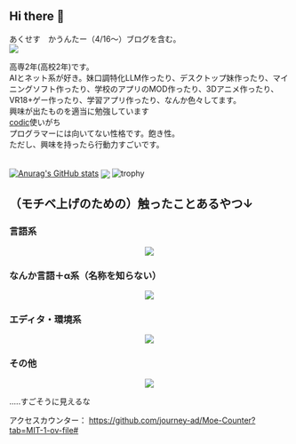 
## Hi there 👋
あくせす　かうんたー（4/16〜）ブログを含む。<br>
<img src="https://count.getloli.com/@rintaro-s?name=rintaro-s&theme=gelbooru&padding=5&offset=0&align=top&scale=1&pixelated=1&darkmode=auto"/>

高専2年(高校2年)です。  <br>AIとネット系が好き。妹口調特化LLM作ったり、デスクトップ妹作ったり、マイニングソフト作ったり、学校のアプリのMOD作ったり、3Dアニメ作ったり、VR18+ゲー作ったり、学習アプリ作ったり、なんか色々してます。<br>興味が出たものを適当に勉強しています<br><a href="https://codic.jp/">codic</a>使いがち<br>プログラマーには向いてない性格です。飽き性。<br>ただし、興味を持ったら行動力すごいです。<br>　　　　　　　　　　　　　<br>

[![Anurag's GitHub stats](https://github-readme-stats.vercel.app/api?username=rintaro-s&rank_icon=percentile)](https://github.com/anuraghazra/github-readme-stats)
<img  align="center"  src="https://github-readme-stats.anuraghazra1.vercel.app/api/top-langs/?username=rintaro-s&no-bg=true&no-frame=true&langs_count=30&hide=html,css&layout=compact"/>
![trophy](https://github-profile-trophy.vercel.app/?username=rintaro-s)
<h2>（モチベ上げのための）触ったことあるやつ↓</h2>
<h3>言語系</h3>
<p align="center">
  <a href="https://skillicons.dev">
    <img src="https://skillicons.dev/icons?i=lua,crystal,py,r,ts,vue,js,html,css,c,cs,cpp,java,kotlin,mysql,php,powershell,cmake,dart,processing,md&theme=light" />
  </a>
</p>
<h3>なんか言語＋α系（名称を知らない）</h3>
<p align="center">
  <a href="https://skillicons.dev">
    <img src="https://skillicons.dev/icons?i=pytorch,tensorflow,express,flutter,discord,arduino,cmake,docker,dotnet,gradle,jquery,mysql,nodejs,npm,opencv,nextjs,vscode&theme=light" />
  </a>
</p>
<h3>エディタ・環境系</h3>
<p align="center">
  <a href="https://skillicons.dev">
    <img src="https://skillicons.dev/icons?i=arduino,git,idea,clion,webstorm,mysql,npm,powershell,raspberrypi,replit,unity,visualstudio,vscode,anaconda&theme=light" />
  </a>
</p>

<h3>その他</h3>
<p align="center">
  <a href="https://skillicons.dev">
    <img src="https://skillicons.dev/icons?i=nginx,blender,cloudflare,arch,debian,discord,github,kali,linux,mint,raspberrypi,redhat,ubuntu,wordpress&theme=light" />
  </a>
</p>
.....すごそうに見えるな


アクセスカウンター：
https://github.com/journey-ad/Moe-Counter?tab=MIT-1-ov-file#
